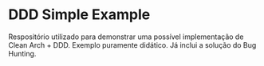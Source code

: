# DDD Simple Example

Respositório utilizado para demonstrar uma possível implementação de Clean Arch + DDD. Exemplo puramente didático. Já inclui a solução do Bug Hunting.
